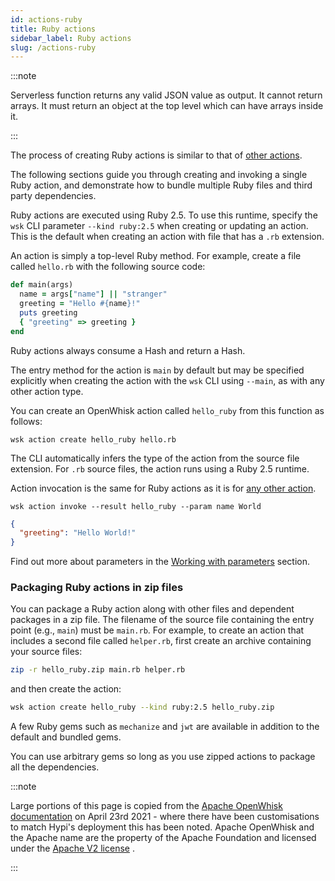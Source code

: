 ```yaml
---
id: actions-ruby
title: Ruby actions
sidebar_label: Ruby actions
slug: /actions-ruby
---
```


:::note

Serverless function returns any valid JSON value as output. It cannot return arrays. It must return an object at the top level which can have arrays inside it.

:::

The process of creating Ruby actions is similar to that of [other actions](openwhisk-actions.md#the-basics).

The following sections guide you through creating and invoking a single Ruby action, and demonstrate how to bundle multiple Ruby files and third party dependencies.

Ruby actions are executed using Ruby 2.5. To use this runtime, specify the `wsk` CLI parameter
`--kind ruby:2.5` when creating or updating an action. This is the default when creating an action
with file that has a `.rb` extension.

An action is simply a top-level Ruby method. For example, create a file called `hello.rb`
with the following source code:

```ruby
def main(args)
  name = args["name"] || "stranger"
  greeting = "Hello #{name}!"
  puts greeting
  { "greeting" => greeting }
end
```

Ruby actions always consume a Hash and return a Hash.

The entry method for the action is `main` by default but may be specified explicitly
when creating the action with the `wsk` CLI using `--main`, as with any other action type.

You can create an OpenWhisk action called `hello_ruby` from this function as follows:

```
wsk action create hello_ruby hello.rb
```

The CLI automatically infers the type of the action from the source file extension.
For `.rb` source files, the action runs using a Ruby 2.5 runtime.

Action invocation is the same for Ruby actions as it is for [any other action](openwhisk-actions.md#the-basics).

```
wsk action invoke --result hello_ruby --param name World
```

```json
{
  "greeting": "Hello World!"
}
```

Find out more about parameters in the [Working with parameters](openwhisk-parameters.md) section.

### Packaging Ruby actions in zip files

You can package a Ruby action along with other files and dependent packages in a zip file.
The filename of the source file containing the entry point (e.g., `main`) must be `main.rb`.
For example, to create an action that includes a second file called `helper.rb`,
first create an archive containing your source files:

```bash
zip -r hello_ruby.zip main.rb helper.rb
```
and then create the action:

```bash
wsk action create hello_ruby --kind ruby:2.5 hello_ruby.zip
```

A few Ruby gems such as `mechanize` and `jwt` are available in addition to the default and bundled gems.

You can use arbitrary gems so long as you use zipped actions to package all the dependencies.

:::note

Large portions of this page is copied from the [Apache OpenWhisk documentation](https://github.com/apache/openwhisk/tree/master/docs) on April 23rd 2021 - where there have been customisations to match Hypi's deployment this has been noted. Apache OpenWhisk and the Apache name are the property of the Apache Foundation and licensed under the [Apache V2 license](https://github.com/apache/openwhisk/blob/master/LICENSE.txt) .

:::